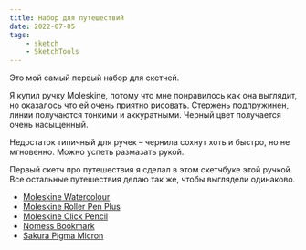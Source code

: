 ```yaml
---
title: Набор для путешествий
date: 2022-07-05
tags:
    - sketch
    - SketchTools
---
```


Это мой самый первый набор для скетчей.

Я купил ручку Moleskine, потому что мне понравилось как она выглядит, но оказалось что ей очень приятно рисовать. Стержень подпружинен, линии получаются тонкими и аккуратными. Черный цвет получается очень насыщенный.

Недостаток типичный для ручек – чернила сохнут хоть и быстро, но не мгновенно. Можно успеть размазать рукой.

Первый скетч про путешествия я сделал в этом скетчбуке этой ручкой. Все остальные путешествия делаю так же, чтобы выглядели одинаково.

- [Moleskine Watercolour](https://www.moleskine.com/shop/notebooks/art-collection/watercolor-art/watercolour-notebook-black-8058647626765.html)
- [Moleskine Roller Pen Plus](https://www.moleskine.com/writ.tool/classic-cap-roller-pen-plus-black-9788867324446.html)
- [Moleskine Click Pencil](https://www.moleskine.com/shop/writing-tools/pens-pencils/pencils/click-pencil-0.7---hb-black-9788866132967.html)
- [Nomess Bookmark](https://nomess.com/collections/workspace/products/bookmark-2-pcs?variant=41992653406435)
- [Sakura Pigma Micron](https://www.sakuraofamerica.com/product/pigma-micron/)
